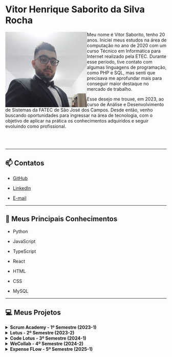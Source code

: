 # Vitor Henrique Saborito da Silva Rocha

<img align="left" src="https://github.com/VituuSaborito/Portf-lio/blob/main/images/profile.jpg" alt="my-profile" width="255"/>

Meu nome é Vitor Saborito, tenho 20 anos. Iniciei meus estudos na área de computação no ano de 2020 com um curso Técnico em Informática para Internet realizado pela ETEC. Durante esse período, tive contato com algumas linguagens de programação, como PHP e SQL, mas senti que precisava me aprofundar mais para conseguir maior destaque no mercado de trabalho.

Esse desejo me trouxe, em 2023, ao curso de Análise e Desenvolvimento de Sistemas da FATEC de São José dos Campos. Desde então, venho buscando oportunidades para ingressar na área de tecnologia, com o objetivo de aplicar na prática os conhecimentos adquiridos e seguir evoluindo como profissional.

<br>
<br>

---

## 📫 Contatos

- [GitHub](https://github.com/VituuSaborito)

- [LinkedIn](https://www.linkedin.com/in/vitor-h-saborito/)

- [E-mail](mailto:vitor.h.saborito@gmail.com)

---

## 🚀 Meus Principais Conhecimentos

- Python

- JavaScript

- TypeScript

- React

- HTML

- CSS

- MySQL

---

## 💻 Meus Projetos

<details>
<summary><strong>Scrum Academy - 1º Semestre (2023-1)</strong></summary>

### 🏢 Sobre o Projeto

O projeto desenvolvido no primeiro semestre do curso teve como empresa parceira a própria Fatec. Os requisitos foram apresentados pelo professor Antônio Egydio São Thiago Graça, que assumiu o papel de cliente final.

O problema apresentado consistia na dificuldade dos alunos no aprendizado da metodologia Scrum, principalmente pela falta de exemplos práticos, imagens e vídeos explicativos.

Como solução, minha equipe desenvolveu um sistema web de aprendizado, com uma trilha de estudos que inclui textos, imagens e vídeos, além de uma área com exames de aptidão que avaliam os conhecimentos do aluno.

🔗 [Repositório do Projeto no GitHub](https://github.com/Sandro-Pimentel/AReS)

---

### 🛠 Tecnologias Utilizadas

- **HTML** – linguagem de marcação usada na estrutura do frontend

- **CSS** – linguagem de marcação usada na estilização do frontend

- **Python** – linguagem de programação usada no backend

- **Flask** – framework do Python usado em páginas no frontend

- **JavaScript** – linguagem de programação usada no frontend

---

### 👨‍💻 Contribuições Pessoais

Nesse projeto atuei como desenvolvedor e construí a página principal do projeto utilizando HTML e CSS.
Também fui responsável pela navegação das páginas, pela criação do layout de algumas delas e por grande parte da estilização do projeto, como a página Home e todas as páginas de conteúdo explicativo.

---

### 🧠 Hard Skills

- **HTML** – uso com autonomia

- **CSS** – uso com autonomia

- **Python** – uso com autonomia

- **Flask** – uso com autonomia

- **JavaScript** – uso com ajuda

---

### 🤝 Soft Skills

Durante esse projeto, precisei de muita resiliência, pois a grande maioria do meu grupo estava tendo seu primeiro contato com programação nesse semestre. Também tivemos um grande aumento na carga de trabalho devido à saída de um membro do time de desenvolvimento. Mesmo com essas dificuldades, conseguimos concluir o projeto com êxito.

</details>

<details>

  <summary><strong>Lotus - 2º Semestre (2023-2)</strong></summary>

### 🏢 Sobre o Projeto

O projeto desenvolvido no segundo semestre teve como empresa parceira novamente a própria Fatec. Os requisitos foram apresentados pelo professor Giuliano Araujo Bertoti, que assumiu o papel de cliente final.

O problema apresentado consistia na limitação das inteligências artificiais em responder perguntas com base em contextos mais específicos, como informações contidas em textos, o que dificultava a busca por dados relevantes em documentos extensos.

Como solução, minha equipe desenvolveu um chatbot capaz de extrair e responder perguntas com base em textos fornecidos pelo próprio usuário, oferecendo agilidade e eficiência na obtenção de informações em materiais longos.

🔗 [Repositório do Projeto no GitHub](https://github.com/VituuSaborito/Lotus)

---

### 🛠 Tecnologias Utilizadas

- **Java** – Linguagem de programação utilizada em todo o projeto;

- **MySQL** – Banco de dados utilizado para guardar os arquivos inseridos e os logins

---

### 👨‍💻 Contribuições Pessoais

Neste projeto atuei como Scrum Master, realizando Daily Scrums semanalmente para acompanhar o desenvolvimento dos membros da equipe. Também ajudei no desenvolvimento do projeto com a criação das páginas de Cadastro, Login, Respostas e de Visualização das entradas. Além de ser responsável pela criação do Banco de Dados

---

### 🧠 Hard Skills

- **Java** – Uso com ajuda;

- **MySQL** – Uso com autonomia.

---

### 🤝 Soft Skills

Durante esse projeto, desenvolvi significativamente minhas habilidades de comunicação e trabalho em equipe. Atuando como Scrum Master, fui responsável por acompanhar o andamento das atividades de todos os integrantes do grupo, além de compreender e apoiar cada um diante de suas dificuldades.
Também tivemos uma gestão de tempo eficiente, o que nos permitiu realizar as entregas com antecedência em relação aos prazos estabelecidos.

</details>

<details>
  <summary><strong>Code Lotus - 3º Semestre (2024-1)</strong></summary>

### 🏢 Sobre o Projeto

O projeto desenvolvido no terceiro semestre do curso teve como empresa parceira a Pro4Tech, empresa que oferece serviços de transformação digital e inteligência artificial. Os requisitos foram apresentados durante o KickOff por um representante da empresa.

O problema apresentado consistia na dificuldade de analisar e armazenar grandes volumes de informações provenientes de planilhas Excel, o que tornava o processo de tomada de decisão mais lento e ineficiente.

Como solução, minha equipe desenvolveu um dashboard com uma interface intuitiva, que permite o envio de planilhas e a visualização dos dados por meio de gráficos, facilitando a análise e o acompanhamento das informações.

🔗 [Repositório do Projeto no GitHub](https://github.com/Code-Lotus/api-3)

---

### 🛠 Tecnologias Utilizadas

- **TypeScript** – Linguagem de programação utilizada com tipagem estática;

- **React** – Biblioteca para construção das interfaces, integrada ao TypeScript;

- **SCSS** – Pré-processador CSS que facilita a organização e reutilização de estilos;

- **MySQL** – Banco de dados utilizado para guardar os arquivos inseridos e os logins

---

### 👨‍💻 Contribuições Pessoais

Nesse projeto atuei como desenvolvedor, auxiliando na criação de algumas funções do backend, como a de deletar usuário e a de listar usuários. No frontend fui responsável pela criação da tabela de histórico, várias correções dos gráficos e as mudanças na tela de login. E também fiquei responsável pela criação do banco de dados.

---

### 🧠 Hard Skills

- **TypeScript** – Uso com autonomia

- **React** – Uso com autonomia

- **SCSS** – Uso com autonomia

- **MySQL** – Uso com autonomia

---

### 🤝 Soft Skills

Durante esse projeto, desenvolvi significativamente minhas habilidades de colaboração e resolução de problemas. Atuando como parte do Dev Team, contribuí ativamente tanto no backend quanto no frontend, o que exigiu constante alinhamento com os demais membros da equipe para garantir a integração das funcionalidades.
Além de exercitar minha proatividade, assumindo a responsabilidade pela criação do banco de dados.

</details>
<details>
  <summary><strong>WeCollab - 4º Semestre (2024-2)</strong></summary>

### 🏢 Sobre o Projeto

O projeto desenvolvido no quarto semestre do curso teve como empresa parceira a JJM LOG, uma empresa especializada em transporte e logística integrada. Os requisitos foram apresentados durante o KickOff por um representante da JJM LOG.

O problema apresentado consistia nas dificuldades enfrentadas no gerenciamento logístico, causadas principalmente pela falta de integração entre os setores e pela comunicação interna ineficiente.

Como solução, minha equipe desenvolveu uma plataforma integrada, capaz de centralizar funções essenciais da rotina empresarial, promovendo maior organização e aprimorando significativamente a comunicação entre os setores da empresa.

🔗 [Repositório do Projeto no GitHub](https://github.com/Byte-Boost/WeCollab)

---

### 🛠 Tecnologias Utilizadas

- **TypeScript** – Linguagem de programação utilizada no frontend;

- **JavaScript** – Linguagem de programação utilizada no backend;

- **React** – Biblioteca para construção das interfaces, integrada ao TypeScript;

- **Tailwind CSS** – Framework de estilização utilizado no frontend;

- **MySQL** – Banco de dados utilizado para guardar os logins e outros dados.

---

### 👨‍💻 Contribuições Pessoais

Nesse projeto atuei como desenvolvedor, fiquei responsável pela criação e estilização das páginas de login e ticket, além de auxiliar na aplicação dos gráficos.

---

### 🧠 Hard Skills

- **TypeScript** – Uso com autonomia

- **JavaScript** – Uso com ajuda

- **React** – Uso com autonomia

- **Tailwind CSS** – Uso com autonomia

- **MySQL** – Uso com autonomia

---

### 🤝 Soft Skills

Durante esse projeto, desenvolvi fortemente minha habilidade de proatividade ao ficar encarregado da criação e estilização das páginas de login e ticket, garantindo uma interface funcional e visualmente agradável para o usuário.

Além disso, ao colaborar na aplicação dos gráficos, exercitei minha comunicação e trabalho em equipe.

</details>

<details>
  <summary><strong>Expense FLow - 5º Semestre (2025-1)</strong></summary>

### 🏢 Sobre o Projeto

O projeto desenvolvido no quinto semestre do curso teve como empresa parceira a GSW, empresa especializada em desenvolvimento e implantação de soluções corporativas. Os requisitos foram apresentados durante o KickOff por um representante da GSW.

O problema apresentado consistia na gestão ineficiente de reembolsos e despesas, causada por processos manuais e pela falta de integração entre as etapas do fluxo de reembolso.

Como solução, minha equipe desenvolveu uma aplicação móvel que permite aos funcionários cadastrar suas despesas de forma prática, facilitando o processo de solicitação e controle dos reembolsos por parte da empresa.

🔗 [Repositório do Projeto no GitHub](https://github.com/Byte-Boost/ExpenseFlow)

---

### 🛠 Tecnologias Utilizadas

- **TypeScript** - Linguagem de programação utilizada no frontend;

- **JavaScript** - Linguagem de programação utilizada no backend;

- **React Native** - Biblioteca para construção das interfaces mobile, integrada ao TypeScript;

- **MonogoDB** - Banco de dados utilizado para guardar preferencia dos projetos.
  
- **MySQL** - Banco de dados utilizado para guardar o login e outros dados.

---

### 👨‍💻 Contribuições Pessoais

Nesse projeto atuei como desenvolvedor, fui responsável pela estilização da página de usuário, pela criação da função de câmera para tirar fotos direto do app e também pela criação e estilização da página de detalhes do reembolso

### 🧠 Hard Skills

- **TypeScript** - Uso com autonomia

- **JavaScript** - Uso com ajuda

- **React Native** - Uso com autonomia

- **MongoDB** - Uso com ajuda
- **MySQL** - Uso com autonomia

### 🤝 Soft Skills

Durante esse projeto desenvolvi minha habilidade de autonomia ao ser responsável pela estilização da página de usuário e pela criação da funcionalidade de câmera.

Também exercitei minha organização e gestão de tempo, por termos um prazo menor do que o normal, tendo que trabalhar com apenas três sprints em vez de quatro.

</details>

